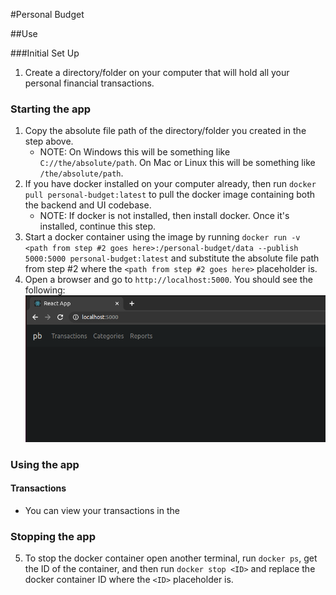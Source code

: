 #Personal Budget

##Use

###Initial Set Up
1. Create a directory/folder on your computer that will hold all your personal financial transactions.

### Starting the app
1. Copy the absolute file path of the directory/folder you created in the step above.
   - NOTE:  On Windows this will be something like `C://the/absolute/path`.  On Mac or Linux this will be something like 
     `/the/absolute/path`.
2. If you have docker installed on your computer already, then run `docker pull personal-budget:latest` to pull the docker 
   image containing both the backend and UI codebase.  
   - NOTE:  If docker is not installed, then install docker.  Once it's installed, continue this step.
3. Start a docker container using the image by running `docker run -v <path from step #2 goes here>:/personal-budget/data --publish 5000:5000 personal-budget:latest` 
   and substitute the absolute file path from step #2 where the `<path from step #2 goes here>` placeholder is.
4. Open a browser and go to `http://localhost:5000`.  You should see the following:
   ![home page](./readme_images/home.png)

### Using the app
#### Transactions
- You can view your transactions in the 

### Stopping the app
5. To stop the docker container open another terminal, run `docker ps`, get the ID of the container, and then run `docker stop <ID>`
   and replace the docker container ID where the `<ID>` placeholder is.
   